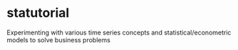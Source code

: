 # statutorial
Experimenting with various time series concepts and statistical/econometric models to solve business problems
